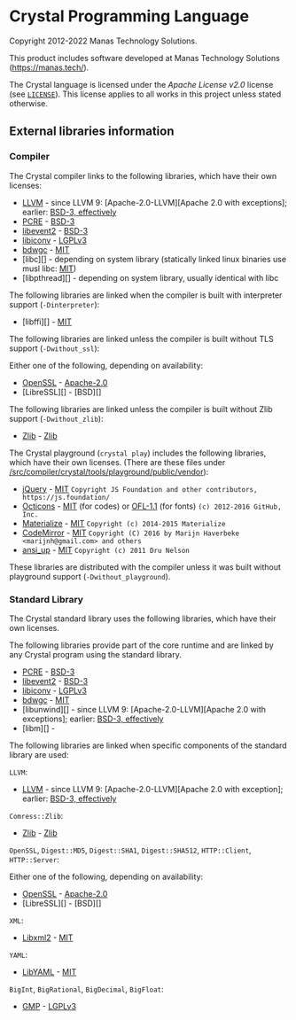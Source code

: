 # Crystal Programming Language

Copyright 2012-2022 Manas Technology Solutions.

This product includes software developed at Manas Technology Solutions (<https://manas.tech/>).

The Crystal language is licensed under the *Apache License v2.0* license (see [`LICENSE`](/LICENSE)).
This license applies to all works in this project unless stated otherwise.

## External libraries information

### Compiler

The Crystal compiler links to the following libraries, which have their own licenses:

* [LLVM][] - since LLVM 9: [Apache-2.0-LLVM][Apache 2.0 with exceptions]; earlier: [BSD-3, effectively][]
* [PCRE][] - [BSD-3][]
* [libevent2][] - [BSD-3][]
* [libiconv][] - [LGPLv3][]
* [bdwgc][] - [MIT][]
* [libc][] - depending on system library (statically linked linux binaries use musl libc: [MIT][])
* [libpthread][] - depending on system library, usually identical with libc

The following libraries are linked when the compiler is built with interpreter support (`-Dinterpreter`):

* [libffi][] - [MIT][]

The following libraries are linked unless the compiler is built without TLS support (`-Dwithout_ssl`):

Either one of the following, depending on availability:

* [OpenSSL][] - [Apache-2.0][]
* [LibreSSL][] - [BSD][]

The following libraries are linked unless the compiler is built without Zlib support (`-Dwithout_zlib`):

* [Zlib][] - [Zlib][Zlib-license]

The Crystal playground (`crystal play`) includes the following libraries, which have their own licenses.
(There are these files under [/src/compiler/crystal/tools/playground/public/vendor](/src/compiler/crystal/tools/playground/public/vendor)):

* [jQuery][] - [MIT][]
  `Copyright JS Foundation and other contributors, https://js.foundation/`
* [Octicons][] - [MIT][] (for codes) or [OFL-1.1][] (for fonts) `(c) 2012-2016 GitHub, Inc.`
* [Materialize][] - [MIT][] `Copyright (c) 2014-2015 Materialize`
* [CodeMirror][] - [MIT][] `Copyright (C) 2016 by Marijn Haverbeke <marijnh@gmail.com> and others`
* [ansi\_up][] - [MIT][] `Copyright (c) 2011 Dru Nelson`

These libraries are distributed with the compiler unless it was built without playground support (`-Dwithout_playground`).
### Standard Library

The Crystal standard library uses the following libraries, which have their own licenses.

The following libraries provide part of the core runtime and are linked by any Crystal program using the standard library.

* [PCRE][] - [BSD-3][]
* [libevent2][] - [BSD-3][]
* [libiconv][] - [LGPLv3][]
* [bdwgc][] - [MIT][]
* [libunwind][] - since LLVM 9: [Apache-2.0-LLVM][Apache 2.0 with exceptions]; earlier: [BSD-3, effectively][]
* [libm][] -

The following libraries are linked when specific components of the standard library are used:

`LLVM`:

* [LLVM][] - since LLVM 9: [Apache-2.0-LLVM][Apache 2.0 with exception]; earlier: [BSD-3, effectively][]

`Comress::Zlib`:

* [Zlib][] - [Zlib][Zlib-license]

`OpenSSL`, `Digest::MD5`, `Digest::SHA1`, `Digest::SHA512`, `HTTP::Client`, `HTTP::Server`:

Either one of the following, depending on availability:

* [OpenSSL][] - [Apache-2.0][]
* [LibreSSL][] - [BSD][]

`XML`:

* [Libxml2][] - [MIT][]

`YAML`:

* [LibYAML][] - [MIT][]

`BigInt`, `BigRational`, `BigDecimal`, `BigFloat`:

* [GMP][] - [LGPLv3][]

<!-- licenses -->
[Apache-2.0]: https://www.openssl.org/source/apache-license-2.0.txt
[BSD-3]: https://opensource.org/licenses/BSD-3-Clause
[BSD-3, effectively]: http://releases.llvm.org/2.8/LICENSE.TXT
[GPLv3]: https://www.gnu.org/licenses/gpl-3.0.en.html
[LGPLv3]: https://www.gnu.org/licenses/lgpl-3.0.en.html
[MIT]: https://opensource.org/licenses/MIT
[OFL-1.1]: https://opensource.org/licenses/OFL-1.1
[Zlib-license]: https://opensource.org/licenses/Zlib
<!-- libraries -->
[ansi\_up]: https://github.com/drudru/ansi\_up
[bdwgc]: http://www.hboehm.info/gc/
[CodeMirror]: https://codemirror.net/
[jQuery]: https://jquery.com/
[GMP]: https://gmplib.org/
[libevent2]: http://libevent.org/
[libiconv]: https://www.gnu.org/software/libiconv/
[Libxml2]: http://xmlsoft.org/
[LibYAML]: http://pyyaml.org/wiki/LibYAML
[LLVM]: http://llvm.org/
[Materialize]: http://materializecss.com/
[Octicons]: https://octicons.github.com/
[OpenSSL]: https://www.openssl.org/
[PCRE]: http://pcre.org/
[readline]: https://tiswww.case.edu/php/chet/readline/rltop.html
[Zlib]: http://www.zlib.net/
